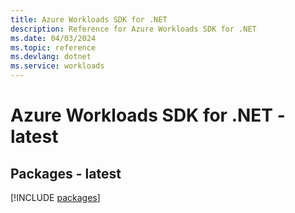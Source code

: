```yaml
---
title: Azure Workloads SDK for .NET
description: Reference for Azure Workloads SDK for .NET
ms.date: 04/03/2024
ms.topic: reference
ms.devlang: dotnet
ms.service: workloads
---
```

# Azure Workloads SDK for .NET - latest
## Packages - latest
[!INCLUDE [packages](workloads-index.md)]